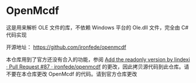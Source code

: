 # OpenMcdf

这是用来解析 OLE 文件的库，不依赖 Windows 平台的 Ole.dll 文件，完全由 C# 代码实现

开源地址： https://github.com/ironfede/openmcdf

本仓库用到了官方还没有合入的功能，参阅 [Add the readonly version by lindexi · Pull Request #87 · ironfede/openmcdf](https://github.com/ironfede/openmcdf/pull/87 ) 的更改，因此拷贝源代码到此仓库。请不要在本仓库更改 OpenMcdf 的代码。请到官方仓库更改